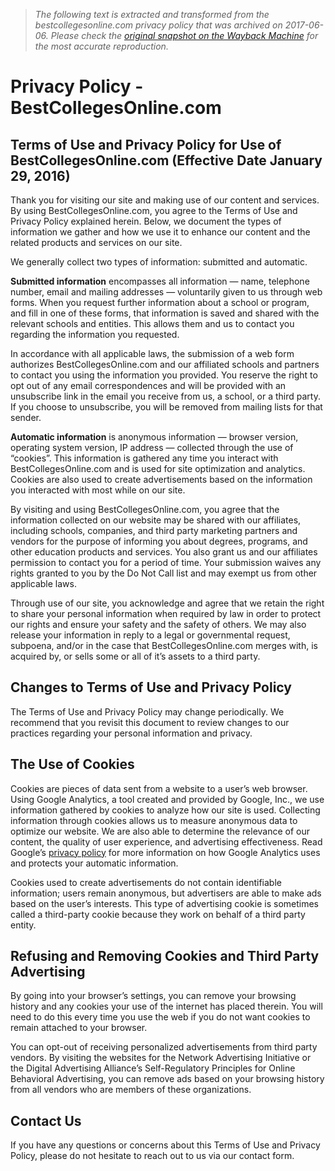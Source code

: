 > *The following text is extracted and transformed from the bestcollegesonline.com privacy policy that was archived on 2017-06-06. Please check the [original snapshot on the Wayback Machine](https://web.archive.org/web/20170606013426id_/http%3A//www.bestcollegesonline.com/privacy-policy) for the most accurate reproduction.*

# Privacy Policy - BestCollegesOnline.com

## Terms of Use and Privacy Policy for Use of BestCollegesOnline.com (Effective Date January 29, 2016)

Thank you for visiting our site and making use of our content and services. By using BestCollegesOnline.com, you agree to the Terms of Use and Privacy Policy explained herein. Below, we document the types of information we gather and how we use it to enhance our content and the related products and services on our site. 

We generally collect two types of information: submitted and automatic.

**Submitted information** encompasses all information — name, telephone number, email and mailing addresses — voluntarily given to us through web forms. When you request further information about a school or program, and fill in one of these forms, that information is saved and shared with the relevant schools and entities. This allows them and us to contact you regarding the information you requested. 

In accordance with all applicable laws, the submission of a web form authorizes BestCollegesOnline.com and our affiliated schools and partners to contact you using the information you provided. You reserve the right to opt out of any email correspondences and will be provided with an unsubscribe link in the email you receive from us, a school, or a third party. If you choose to unsubscribe, you will be removed from mailing lists for that sender.

**Automatic information** is anonymous information — browser version, operating system version, IP address — collected through the use of “cookies”. This information is gathered any time you interact with BestCollegesOnline.com and is used for site optimization and analytics. Cookies are also used to create advertisements based on the information you interacted with most while on our site.

By visiting and using BestCollegesOnline.com, you agree that the information collected on our website may be shared with our affiliates, including schools, companies, and third party marketing partners and vendors for the purpose of informing you about degrees, programs, and other education products and services. You also grant us and our affiliates permission to contact you for a period of time. Your submission waives any rights granted to you by the Do Not Call list and may exempt us from other applicable laws.

Through use of our site, you acknowledge and agree that we retain the right to share your personal information when required by law in order to protect our rights and ensure your safety and the safety of others. We may also release your information in reply to a legal or governmental request, subpoena, and/or in the case that BestCollegesOnline.com merges with, is acquired by, or sells some or all of it’s assets to a third party.

## Changes to Terms of Use and Privacy Policy

The Terms of Use and Privacy Policy may change periodically. We recommend that you revisit this document to review changes to our practices regarding your personal information and privacy.

## The Use of Cookies

Cookies are pieces of data sent from a website to a user’s web browser. Using Google Analytics, a tool created and provided by Google, Inc., we use information gathered by cookies to analyze how our site is used. Collecting information through cookies allows us to measure anonymous data to optimize our website. We are also able to determine the relevance of our content, the quality of user experience, and advertising effectiveness. Read Google’s [privacy policy](https://support.google.com/analytics/answer/6004245) for more information on how Google Analytics uses and protects your automatic information.

Cookies used to create advertisements do not contain identifiable information; users remain anonymous, but advertisers are able to make ads based on the user’s interests. This type of advertising cookie is sometimes called a third-party cookie because they work on behalf of a third party entity.

## Refusing and Removing Cookies and Third Party Advertising

By going into your browser’s settings, you can remove your browsing history and any cookies your use of the internet has placed therein. You will need to do this every time you use the web if you do not want cookies to remain attached to your browser.

You can opt-out of receiving personalized advertisements from third party vendors. By visiting the websites for the Network Advertising Initiative or the Digital Advertising Alliance’s Self-Regulatory Principles for Online Behavioral Advertising, you can remove ads based on your browsing history from all vendors who are members of these organizations.

## Contact Us

If you have any questions or concerns about this Terms of Use and Privacy Policy, please do not hesitate to reach out to us via our contact form.
